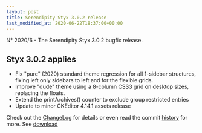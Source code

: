 ```yaml
---
layout: post
title: Serendipity Styx 3.0.2 release
last_modified_at: 2020-06-22T18:37:00+00:00
---
```


N° 2020/6 - The Serendipity Styx 3.0.2 bugfix release.

## Styx 3.0.2 applies

  - Fix "pure" (2020) standard theme regression for all 1-sidebar structures, fixing left only sidebars to left and for the flexible grids.
  - Improve "dude" theme using a 8-column CSS3 grid on desktop sizes, replacing the floats.
  - Extend the printArchives() counter to exclude group restricted entries
  - Update to minor CKEditor 4.14.1 assets release

Check out the [ChangeLog](https://github.com/ophian/styx/blob/3.0.2/docs/NEWS) for details or even read the commit [history](https://github.com/ophian/styx/commits/3.0.2) for more. See [download](https://github.com/ophian/styx/releases/tag/3.0.2)
